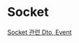 # Socket
[ Socket 관련 Dto, Event ](https://github.com/Stonebridge-soma12/otherFronts/tree/feat/src/core/Socket) 


